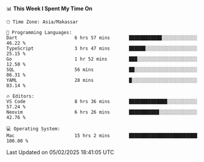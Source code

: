 <!--START_SECTION:waka-->
📊 **This Week I Spent My Time On** 

```text
🕑︎ Time Zone: Asia/Makassar

💬 Programming Languages: 
Dart                     6 hrs 57 mins       ████████████░░░░░░░░░░░░░   46.22 % 
TypeScript               3 hrs 47 mins       ██████░░░░░░░░░░░░░░░░░░░   25.15 % 
Go                       1 hr 52 mins        ███░░░░░░░░░░░░░░░░░░░░░░   12.50 % 
SQL                      56 mins             ██░░░░░░░░░░░░░░░░░░░░░░░   06.31 % 
YAML                     28 mins             █░░░░░░░░░░░░░░░░░░░░░░░░   03.14 % 

🔥 Editors: 
VS Code                  8 hrs 36 mins       ██████████████░░░░░░░░░░░   57.24 % 
Neovim                   6 hrs 26 mins       ███████████░░░░░░░░░░░░░░   42.76 % 

💻 Operating System: 
Mac                      15 hrs 2 mins       █████████████████████████   100.00 % 
```


 Last Updated on 05/02/2025 18:41:05 UTC
<!--END_SECTION:waka-->
